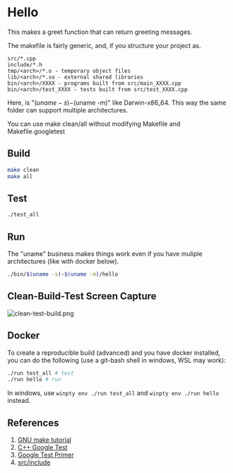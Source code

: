 # Hello

This makes a greet function that can return greeting messages.

The makefile is fairly generic, and, if you structure your project as.
```
src/*.cpp
include/*.h
tmp/<arch>/*.o - temporary object files
lib/<arch>/*.so - external shared libraries
bin/<arch>/XXXX - programs built from src/main_XXXX.cpp
bin/<arch>/test_XXXX - tests built from src/test_XXXX.cpp
```

Here, <arch> is "$(uname -s)-$(uname -m)" like Darwin-x86_64.  This way the
same folder can support multiple architectures.

You can use make clean/all without modifying Makefile and Makefile.googletest


## Build

```bash
make clean
make all
```

## Test

```bash
./test_all
```

## Run

The "uname" business makes things work even if you have muliple architectures (like with docker below).

```bash
./bin/$(uname -s)-$(uname -m)/hello
```
## Clean-Build-Test Screen Capture

![clean-test-build.png](clean-build-test.png)

## Docker

To create a reproducible build (advanced) and you have docker installed, you can do the following (use a git-bash shell in windows, WSL may work):

```bash
./run test_all # test
./run hello # run
```
In windows, use `winpty env ./run test_all` and `winpty env ./run hello` instead.

## References

1. [GNU make tutorial](https://linuxhint.com/gnu-make-tutorial/)
1. [C++ Google Test](https://github.com/google/googletest)
1. [Google Test Primer](https://www.learncpp.com/cpp-tutorial/89-class-code-and-header-files/)
1. [src/include](https://www.learncpp.com/cpp-tutorial/89-class-code-and-header-files/)


